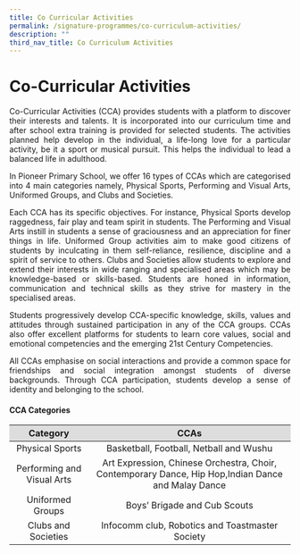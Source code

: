 ```yaml
---
title: Co Curricular Activities
permalink: /signature-programmes/co-curriculum-activities/
description: ""
third_nav_title: Co Curriculum Activities
---
```


# Co-Curricular Activities
<p align="Justify">Co-Curricular Activities (CCA) provides students with a platform to discover their interests and talents. It is incorporated into our curriculum time and after school extra training is provided for selected students. The activities planned help develop in the individual, a life-long love for a particular activity, be it a sport or musical pursuit. This helps the individual to lead a balanced life in adulthood. </p>

<p align="Justify">In Pioneer Primary School, we offer 16 types of CCAs which are categorised into 4 main categories namely, Physical Sports, Performing and Visual Arts, Uniformed Groups, and Clubs and Societies.</p>

<p align="Justify">Each CCA has its specific objectives. For instance, Physical Sports develop raggedness, fair play and team spirit in students. The Performing and Visual Arts instill in students a sense of graciousness and an appreciation for finer things in life. Uniformed Group activities aim to make good citizens of students by inculcating in them self-reliance, resilience, discipline and a spirit of service to others. Clubs and Societies allow students to explore and extend their interests in wide ranging and specialised areas which may be knowledge-based or skills-based. Students are honed in information, communication and technical skills as they strive for mastery in the specialised areas. </p>

<p align="Justify">Students progressively develop CCA-specific knowledge, skills, values and attitudes through sustained participation in any of the CCA groups. CCAs also offer excellent platforms for students to learn core values, social and emotional competencies and the emerging 21st Century Competencies. </p>

<p align="Justify">All CCAs emphasise on social interactions and provide a common space for friendships and social integration amongst students of diverse backgrounds. Through CCA participation, students develop a sense of identity and belonging to the school. </p>

#### CCA Categories

<table>
<thead>
<tr style="background-color: #ddd;">
<th style="text-align: center;">Category</th>
<th style="text-align: center;">CCAs</th>
</tr>
</thead>
<tbody>
<tr>
<td style="text-align: center;">Physical Sports</td>
<td style="text-align: center;">Basketball, Football, Netball and Wushu</td>
</tr>
<tr>
<td style="text-align: center;">Performing and Visual Arts</td>
<td style="text-align: center;">Art Expression, Chinese Orchestra, Choir, Contemporary Dance, Hip Hop,Indian Dance and Malay Dance</td>
</tr>
<tr>
<td style="text-align: center;">Uniformed Groups</td>
<td style="text-align: center;">Boys&rsquo; Brigade and Cub Scouts</td>
</tr>
<tr>
<td style="text-align: center;">Clubs and Societies</td>
<td style="text-align: center;">Infocomm club, Robotics and Toastmaster Society</td>
</tr>
</tbody>
</table>